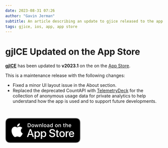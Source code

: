 ```yaml
---
date: 2023-08-31 07:26
author: "Gavin Jerman"
subtitle: An article describing an update to gjice released to the app store.
tags: gjice, ios, app, app store
---
```


# gjICE Updated on the App Store

[**gjICE**](/projects/gjICE) has been updated to **v2023.1** on the on the [App Store](https://apps.apple.com/gb/app/gjice/id6443990092?platform=iphone).  

This is a maintenance release with the following changes:
- Fixed a minor UI layout issue in the About section.
- Replaced the deprecated CountAPI with [TelemetryDeck](https://telemetrydeck.com/) for the collection of anonymous usage data for private analytics to help understand how the app is used and to support future developments.
<br>

[![download](/images/Download_on_the_App_Store_Badge_US-UK_RGB_blk_092917.svg)](https://apps.apple.com/gb/app/gjice/id6443990092?platform=iphone)
